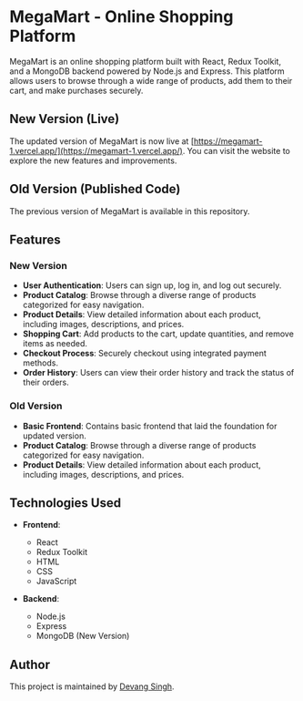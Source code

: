# MegaMart - Online Shopping Platform

MegaMart is an online shopping platform built with React, Redux Toolkit, and a MongoDB backend powered by Node.js and Express. This platform allows users to browse through a wide range of products, add them to their cart, and make purchases securely.

## New Version (Live)

The updated version of MegaMart is now live at [https://megamart-1.vercel.app/](https://megamart-1.vercel.app/). You can visit the website to explore the new features and improvements.

## Old Version (Published Code)

The previous version of MegaMart is available in this repository.

## Features

### New Version

- **User Authentication**: Users can sign up, log in, and log out securely.
- **Product Catalog**: Browse through a diverse range of products categorized for easy navigation.
- **Product Details**: View detailed information about each product, including images, descriptions, and prices.
- **Shopping Cart**: Add products to the cart, update quantities, and remove items as needed.
- **Checkout Process**: Securely checkout using integrated payment methods.
- **Order History**: Users can view their order history and track the status of their orders.
### Old Version

- **Basic Frontend**: Contains basic frontend that laid the foundation for updated version.
- **Product Catalog**: Browse through a diverse range of products categorized for easy navigation.
- **Product Details**: View detailed information about each product, including images, descriptions, and prices.

## Technologies Used

- **Frontend**:
  - React
  - Redux Toolkit
  - HTML
  - CSS
  - JavaScript

- **Backend**:
  - Node.js
  - Express
  - MongoDB (New Version)
 


## Author

This project is maintained by [Devang Singh](https://github.com/devang-singh0).
